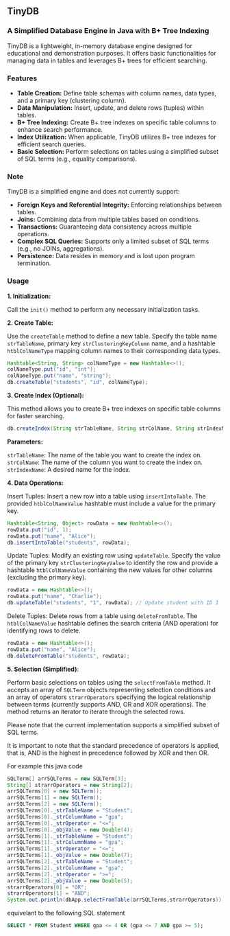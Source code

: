 ## TinyDB 
### A Simplified Database Engine in Java with B+ Tree Indexing

TinyDB is a lightweight, in-memory database engine designed for educational and demonstration purposes. It offers basic functionalities for managing data in tables and leverages B+ trees for efficient searching.

### Features

* **Table Creation:** Define table schemas with column names, data types, and a primary key (clustering column).
* **Data Manipulation:** Insert, update, and delete rows (tuples) within tables.
* **B+ Tree Indexing:** Create B+ tree indexes on specific table columns to enhance search performance.
* **Index Utilization:** When applicable, TinyDB utilizes B+ tree indexes for efficient search queries.
* **Basic Selection:** Perform selections on tables using a simplified subset of SQL terms (e.g., equality comparisons).

### Note

TinyDB is a simplified engine and does not currently support:

* **Foreign Keys and Referential Integrity:** Enforcing relationships between tables.
* **Joins:** Combining data from multiple tables based on conditions.
* **Transactions:** Guaranteeing data consistency across multiple operations.
* **Complex SQL Queries:** Supports only a limited subset of SQL terms (e.g., no JOINs, aggregations).
* **Persistence:** Data resides in memory and is lost upon program termination.

### Usage

**1. Initialization:**

Call the `init()` method to perform any necessary initialization tasks.

**2. Create Table:**

Use the `createTable` method to define a new table. Specify the table name `strTableName`, primary key `strClusteringKeyColumn` name, and a hashtable `htblColNameType` mapping column names to their corresponding data types.

```java
Hashtable<String, String> colNameType = new Hashtable<>();
colNameType.put("id", "int");
colNameType.put("name", "string");
db.createTable("students", "id", colNameType);
```

**3. Create Index (Optional):**

This method allows you to create B+ tree indexes on specific table columns for faster searching.

```java
db.createIndex(String strTableName, String strColName, String strIndexName);
```

**Parameters:**

`strTableName`: The name of the table you want to create the index on.
`strColName`: The name of the column you want to create the index on.
`strIndexName`: A desired name for the index. 

**4. Data Operations:**

Insert Tuples: Insert a new row into a table using `insertIntoTable`. The provided `htblColNameValue` hashtable must include a value for the primary key.

```java
Hashtable<String, Object> rowData = new Hashtable<>();
rowData.put("id", 1);
rowData.put("name", "Alice");
db.insertIntoTable("students", rowData);
```

Update Tuples: Modify an existing row using `updateTable`. Specify the value of the primary key `strClusteringKeyValue` to identify the row and provide a hashtable `htblColNameValue` containing the new values for other columns (excluding the primary key).

```java
rowData = new Hashtable<>();
rowData.put("name", "Charlie");
db.updateTable("students", "1", rowData); // Update student with ID 1
```

Delete Tuples: Delete rows from a table using `deleteFromTable`. The `htblColNameValue` hashtable defines the search criteria (AND operation) for identifying rows to delete.

```java
rowData = new Hashtable<>();
rowData.put("name", "Alice");
db.deleteFromTable("students", rowData);
```

**5. Selection (Simplified)**:

Perform basic selections on tables using the `selectFromTable` method. It accepts an array of `SQLTerm` objects representing selection conditions and an array of operators `strarrOperators` specifying the logical relationship between terms (currently supports AND, OR and XOR operations). The method returns an iterator to iterate through the selected rows.

Please note that the current implementation supports a simplified subset of SQL terms.


It is important to note that the standard precedence of operators is applied, that is, AND is the highest in precedence followed by XOR and then OR.

For example this java code
```java
SQLTerm[] arrSQLTerms = new SQLTerm[3];
String[] strarrOperators = new String[2];
arrSQLTerms[0] = new SQLTerm();
arrSQLTerms[1] = new SQLTerm();
arrSQLTerms[2] = new SQLTerm();
arrSQLTerms[0]._strTableName = "Student";
arrSQLTerms[0]._strColumnName = "gpa";
arrSQLTerms[0]._strOperator = "<=";
arrSQLTerms[0]._objValue = new Double(4);
arrSQLTerms[1]._strTableName = "Student";
arrSQLTerms[1]._strColumnName = "gpa";
arrSQLTerms[1]._strOperator = "<=";
arrSQLTerms[1]._objValue = new Double(7);
arrSQLTerms[2]._strTableName = "Student";
arrSQLTerms[2]._strColumnName = "gpa";
arrSQLTerms[2]._strOperator = ">=";
arrSQLTerms[2]._objValue = new Double(5);
strarrOperators[0] = "OR";
strarrOperators[1] = "AND";
System.out.println(dbApp.selectFromTable(arrSQLTerms,strarrOperators));
```

equivelant to the following SQL statement
```SQL
SELECT * FROM Student WHERE gpa <= 4 OR (gpa <= 7 AND gpa >= 5);
```